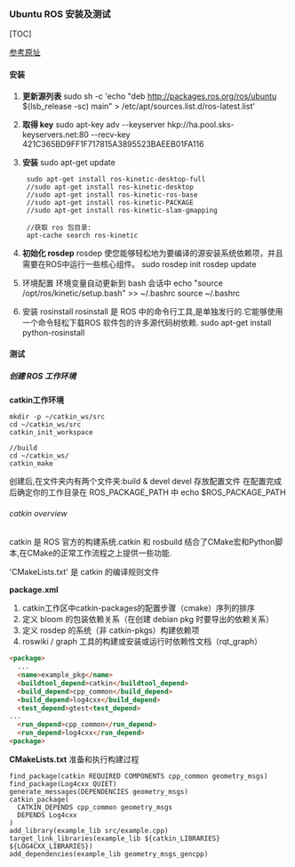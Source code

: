 ### Ubuntu ROS 安装及测试

[TOC]

[参考原址](http://wiki.ros.org/kinetic/Installation/Ubuntu)

#### 安装

1. **更新源列表**
		sudo sh -c 'echo "deb http://packages.ros.org/ros/ubuntu $(lsb_release -sc) main" > /etc/apt/sources.list.d/ros-latest.list'

2. **取得 key**
		sudo apt-key adv --keyserver hkp://ha.pool.sks-keyservers.net:80 --recv-key 421C365BD9FF1F717815A3895523BAEEB01FA116

3. **安装**
		sudo apt-get update
        
        sudo apt-get install ros-kinetic-desktop-full
        //sudo apt-get install ros-kinetic-desktop
        //sudo apt-get install ros-kinetic-ros-base
        //sudo apt-get install ros-kinetic-PACKAGE
        //sudo apt-get install ros-kinetic-slam-gmapping
        
        //获取 ros 包目录:
        apt-cache search ros-kinetic

4. **初始化 rosdep**
rosdep 使您能够轻松地为要编译的源安装系统依赖项，并且需要在ROS中运行一些核心组件。
		sudo rosdep init
		rosdep update

5. 环境配置
环境变量自动更新到 bash 会话中
		echo "source /opt/ros/kinetic/setup.bash" >> ~/.bashrc
		source ~/.bashrc

6. 安装 rosinstall
rosinstall 是 ROS 中的命令行工具,是单独发行的.它能够使用一个命令轻松下载ROS 软件包的许多源代码树依赖.
		sudo apt-get install python-rosinstall

#### 测试

##### 创建 ROS 工作环境

**catkin工作环境**
```
mkdir -p ~/catkin_ws/src
cd ~/catkin_ws/src
catkin_init_workspace

//build
cd ~/catkin_ws/
catkin_make
```
创建后,在文件夹内有两个文件夹:build & devel
devel 存放配置文件
在配置完成后确定你的工作目录在 ROS_PACKAGE_PATH 中
		echo $ROS_PACKAGE_PATH

###### catkin overview
catkin 是 ROS 官方的构建系统.catkin 和 rosbuild 结合了CMake宏和Python脚本,在CMake的正常工作流程之上提供一些功能.

'CMakeLists.txt' 是 catkin 的编译规则文件

**package.xml**
1. catkin工作区中catkin-packages的配置步骤（cmake）序列的排序
2. 定义 bloom 的包装依赖关系（在创建 debian pkg 时要导出的依赖关系）
3. 定义 rosdep 的系统（非 catkin-pkgs）构建依赖项
4. roswiki / graph 工具的构建或安装或运行时依赖性文档（rqt_graph）



``` html
<package>
  ...
  <name>example_pkg</name>
  <buildtool_depend>catkin</buildtool_depend>
  <build_depend>cpp_common</build_depend>
  <build_depend>log4cxx</build_depend>
  <test_depend>gtest<test_depend>
...
  <run_depend>cpp_common</run_depend>
  <run_depend>log4cxx</run_depend>
<package>
```

**CMakeLists.txt**
准备和执行构建过程
```
find_package(catkin REQUIRED COMPONENTS cpp_common geometry_msgs)
find_package(Log4cxx QUIET)
generate_messages(DEPENDENCIES geometry_msgs)
catkin_package(
  CATKIN_DEPENDS cpp_common geometry_msgs
  DEPENDS Log4cxx
)
add_library(example_lib src/example.cpp)
target_link_libraries(example_lib ${catkin_LIBRARIES} ${LOG4CXX_LIBRARIES})
add_dependencies(example_lib geometry_msgs_gencpp)
```

